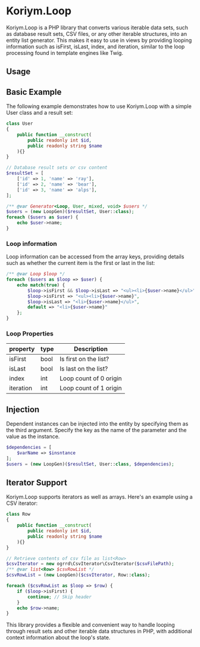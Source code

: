 # Koriym.Loop

Koriym.Loop is a PHP library that converts various iterable data sets, such as database result sets, CSV files, or any other iterable structures, into an entity list generator. This makes it easy to use in views by providing looping information such as isFirst, isLast, index, and iteration, similar to the loop processing found in template engines like Twig.

## Usage

## Basic Example

The following example demonstrates how to use Koriym.Loop with a simple User class and a result set:

```php
class User
{
    public function __construct(
        public readonly int $id,
        public readonly string $name
    ){}
}

// Database result sets or csv content
$resultSet = [ 
    ['id' => 1, 'name' => 'ray'],
    ['id' => 2, 'name' => 'bear'],
    ['id' => 3, 'name' => 'alps'],
];

/** @var Generator<Loop, User, mixed, void> $users */
$users = (new LoopGen)($resultSet, User::class);
foreach ($users as $user) {
    echo $user->name;
}
```

### Loop information

Loop information can be accessed from the array keys, providing details such as whether the current item is the first or last in the list:

```php
/** @var Loop $loop */
foreach ($users as $loop => $user) {
    echo match(true) {
        $loop->isFirst && $loop->isLast => "<ul><li>{$user->name}</ul>",
        $loop->isFirst => "<ul><li>{$user->name}",
        $loop->isLast => "<li>{$user->name}</ul>",
        default => "<li>{$user->name}"
    };
}
```

### Loop Properties

| property  | type | Description            |
| --------- | ---- | ---------------------- |
| isFirst   | bool | Is first on the list?  |
| isLast    | bool | Is last on the list?   |
| index     | int  | Loop count of 0 origin |
| iteration | int  | Loop count of 1 origin |

## Injection

Dependent instances can be injected into the entity by specifying them as the third argument.
Specify the key as the name of the parameter and the value as the instance.

```php
$dependencies = [
    $varName => $insntance
];
$users = (new LoopGen)($resultSet, User::class, $dependencies);
```

## Iterator Support

Koriym.Loop supports iterators as well as arrays. Here's an example using a CSV iterator:

```php
class Row
{
    public function __construct(
        public readonly int $id,
        public readonly string $name
    ){}
}

// Retrieve contents of csv file as list<Row>
$csvIterator = new ogrrd\CsvIterator\CsvIterator($csvFilePath);
/** @var list<Row> $csvRowList */
$csvRowList = (new LoopGen)($csvIterator, Row::class);

foreach ($csvRowList as $loop => $row) {
    if ($loop->isFirst) {
        continue; // Skip header
    }
    echo $row->name;
}
```

This library provides a flexible and convenient way to handle looping through result sets and other iterable data structures in PHP, with additional context information about the loop's state.

